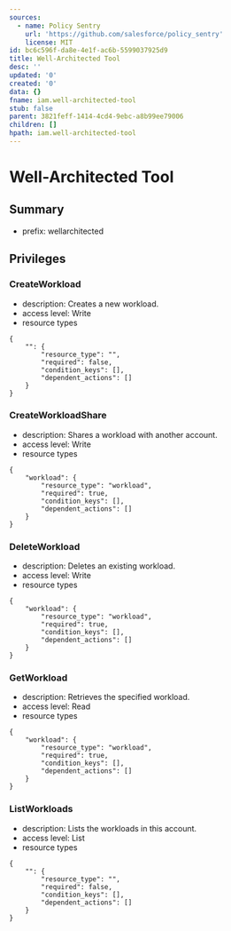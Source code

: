```yaml
---
sources:
  - name: Policy Sentry
    url: 'https://github.com/salesforce/policy_sentry'
    license: MIT
id: bc6c596f-da8e-4e1f-ac6b-5599037925d9
title: Well-Architected Tool
desc: ''
updated: '0'
created: '0'
data: {}
fname: iam.well-architected-tool
stub: false
parent: 3821feff-1414-4cd4-9ebc-a8b99ee79006
children: []
hpath: iam.well-architected-tool
---
```

# Well-Architected Tool

## Summary

- prefix: wellarchitected

## Privileges

### CreateWorkload

- description: Creates a new workload.
- access level: Write
- resource types

```
{
    "": {
        "resource_type": "",
        "required": false,
        "condition_keys": [],
        "dependent_actions": []
    }
}
```

### CreateWorkloadShare

- description: Shares a workload with another account.
- access level: Write
- resource types

```
{
    "workload": {
        "resource_type": "workload",
        "required": true,
        "condition_keys": [],
        "dependent_actions": []
    }
}
```

### DeleteWorkload

- description: Deletes an existing workload.
- access level: Write
- resource types

```
{
    "workload": {
        "resource_type": "workload",
        "required": true,
        "condition_keys": [],
        "dependent_actions": []
    }
}
```

### GetWorkload

- description: Retrieves the specified workload.
- access level: Read
- resource types

```
{
    "workload": {
        "resource_type": "workload",
        "required": true,
        "condition_keys": [],
        "dependent_actions": []
    }
}
```

### ListWorkloads

- description: Lists the workloads in this account.
- access level: List
- resource types

```
{
    "": {
        "resource_type": "",
        "required": false,
        "condition_keys": [],
        "dependent_actions": []
    }
}
```
